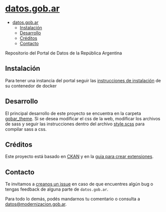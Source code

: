 # [datos.gob.ar](http://datos.gob.ar/)

<!-- START doctoc generated TOC please keep comment here to allow auto update -->
<!-- DON'T EDIT THIS SECTION, INSTEAD RE-RUN doctoc TO UPDATE -->

- [datos.gob.ar](#datosgobar)
  - [Instalación](#instalaci%C3%B3n)
  - [Desarrollo](#desarrollo)
  - [Créditos](#cr%C3%A9ditos)
  - [Contacto](#contacto)

<!-- END doctoc generated TOC please keep comment here to allow auto update -->

Repositorio del Portal de Datos de la República Argentina

## Instalación

Para tener una instancia del portal seguir las [instrucciones de instalación](https://github.com/datosgobar/portal_datos.gob.ar) de su contenedor de docker

## Desarrollo

El principal desarrollo de este proyecto se encuentra en la carpeta [gobar_theme](./ckanext/gobar_theme).
Si se desea modificar el css de la web, modificar los archivos de sass y seguir las instrucciones dentro del archivo [style.scss](./ckanext/gobar_theme/styles/sass/style.scss) para compilar sass a css.

## Créditos

Este proyecto está basado en [CKAN](https://github.com/ckan/ckan) y en la [guia para crear extensiones](http://docs.ckan.org/en/latest/extensions/tutorial.html).

## Contacto

Te invitamos a [creanos un issue](https://github.com/datosgobar/datos.gob.ar/issues/new?title=Encontre%20un%20bug%20en%20datos.gob.ar) en caso de que encuentres algún bug o tengas feedback de alguna parte de `datos.gob.ar`.

Para todo lo demás, podés mandarnos tu comentario o consulta a [datos@modernizacion.gob.ar](mailto:datos@modernizacion.gob.ar).
